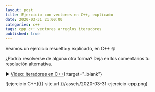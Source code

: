 ```yaml
---
layout: post
title: Ejercicio con vectores en C++, explicado
date: 2020-03-31 21:00:00
categories: c++
tags: cpp c++ vectores arreglos iteradores
published: true
---
```


Veamos un ejercicio resuelto y explicado, en C++ 🤓

¿Podría resolverse de alguna otra forma? Deja en los comentarios tu resolución alternativa.

▶️ [Video: iteradores en C++](https://www.youtube.com/watch?v=6DCi3GPAk10){:target="_blank"}

![ejercicio C++]({{ site.url }}/assets/2020-03-31-ejercicio-cpp.png)
